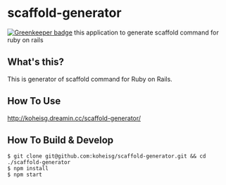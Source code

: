 # scaffold-generator

[![Greenkeeper badge](https://badges.greenkeeper.io/koheisg/scaffold-generator.svg)](https://greenkeeper.io/)
this application to generate scaffold command for ruby on rails

## What's this?

This is generator of scaffold command for Ruby on Rails.

## How To Use

http://koheisg.dreamin.cc/scaffold-generator/

## How To Build & Develop

```
$ git clone git@github.com:koheisg/scaffold-generator.git && cd ./scaffold-generator
$ npm install
$ npm start
```
